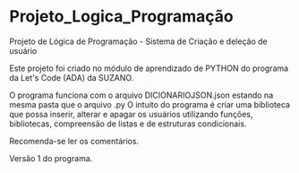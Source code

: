 # Projeto_Logica_Programação
Projeto de Lógica de Programação - Sistema de Criação e deleção de usuário

Este projeto foi criado no módulo de aprendizado de PYTHON do programa da Let's Code (ADA) da SUZANO.

O programa funciona com o arquivo DICIONARIOJSON.json estando na mesma pasta que o arquivo .py
O intuito do programa é criar uma biblioteca que possa inserir, alterar e apagar os usuários utilizando funções, bibliotecas, compreensão de listas e de estruturas
condicionais.

Recomenda-se ler os comentários.

Versão 1 do programa.
